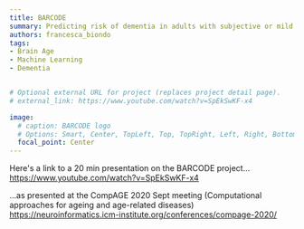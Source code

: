 ```yaml
---
title: BARCODE
summary: Predicting risk of dementia in adults with subjective or mild cognitive impairment using the brain-age paradigm.
authors: francesca_biondo
tags:
- Brain Age
- Machine Learning
- Dementia


# Optional external URL for project (replaces project detail page).
# external_link: https://www.youtube.com/watch?v=SpEkSwKF-x4

image:
  # caption: BARCODE logo
  # Options: Smart, Center, TopLeft, Top, TopRight, Left, Right, BottomLeft, Bottom, BottomRight
  focal_point: Center
---
```


Here's a link to a 20 min presentation on the BARCODE project...
https://www.youtube.com/watch?v=SpEkSwKF-x4
 
...as presented at the CompAGE 2020 Sept meeting (Computational approaches for ageing and age-related diseases)
https://neuroinformatics.icm-institute.org/conferences/compage-2020/


